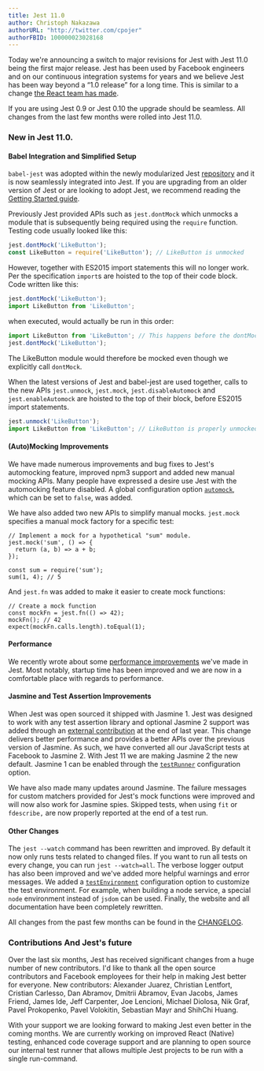 ```yaml
---
title: Jest 11.0
author: Christoph Nakazawa
authorURL: "http://twitter.com/cpojer"
authorFBID: 100000023028168
---
```


Today we're announcing a switch to major revisions for Jest with Jest 11.0 being the first major release. Jest has been used by Facebook engineers and on our continuous integration systems for years and we believe Jest has been way beyond a “1.0 release” for a long time. This is similar to a change [the React team has made](http://facebook.github.io/react/blog/2016/02/19/new-versioning-scheme.html).

If you are using Jest 0.9 or Jest 0.10 the upgrade should be seamless. All changes from the last few months were rolled into Jest 11.0.

### New in Jest 11.0.

#### Babel Integration and Simplified Setup

`babel-jest` was adopted within the newly modularized Jest [repository](https://github.com/facebook/jest/tree/master/packages) and it is now seamlessly integrated into Jest. If you are upgrading from an older version of Jest or are looking to adopt Jest, we recommend reading the [Getting Started guide](https://jestjs.io/docs/getting-started.html).

<!--truncate-->

Previously Jest provided APIs such as `jest.dontMock` which unmocks a module that is subsequently being required using the `require` function. Testing code usually looked like this:

```javascript
jest.dontMock('LikeButton');
const LikeButton = require('LikeButton'); // LikeButton is unmocked
```

However, together with ES2015 import statements this will no longer work. Per the specification `import`s are hoisted to the top of their code block. Code written like this:

```javascript
jest.dontMock('LikeButton');
import LikeButton from 'LikeButton';
```

when executed, would actually be run in this order:

```javascript
import LikeButton from 'LikeButton'; // This happens before the dontMock call.
jest.dontMock('LikeButton');
```

The LikeButton module would therefore be mocked even though we explicitly call `dontMock`.

When the latest versions of Jest and babel-jest are used together, calls to the new APIs `jest.unmock`, `jest.mock`, `jest.disableAutomock` and `jest.enableAutomock` are hoisted to the top of their block, before ES2015 import statements.

```javascript
jest.unmock('LikeButton');
import LikeButton from 'LikeButton'; // LikeButton is properly unmocked!
```

#### (Auto)Mocking Improvements

We have made numerous improvements and bug fixes to Jest's automocking feature, improved npm3 support and added new manual mocking APIs. Many people have expressed a desire use Jest with the automocking feature disabled. A global configuration option [`automock`](https://jestjs.io/docs/api.html#automock-boolean), which can be set to `false`, was added.

We have also added two new APIs to simplify manual mocks. `jest.mock` specifies a manual mock factory for a specific test:

```
// Implement a mock for a hypothetical "sum" module.
jest.mock('sum', () => {
  return (a, b) => a + b;
});

const sum = require('sum');
sum(1, 4); // 5
```

And `jest.fn` was added to make it easier to create mock functions:

```
// Create a mock function
const mockFn = jest.fn(() => 42);
mockFn(); // 42
expect(mockFn.calls.length).toEqual(1);
```

#### Performance

We recently wrote about some [performance improvements](https://jestjs.io/blog/2016/03/11/javascript-unit-testing-performance.html) we've made in Jest. Most notably, startup time has been improved and we are now in a comfortable place with regards to performance.

#### Jasmine and Test Assertion Improvements

When Jest was open sourced it shipped with Jasmine 1. Jest was designed to work with any test assertion library and optional Jasmine 2 support was added through an [external contribution](https://github.com/facebook/jest/pull/330) at the end of last year. This change delivers better performance and provides a better APIs over the previous version of Jasmine. As such, we have converted all our JavaScript tests at Facebook to Jasmine 2. With Jest 11 we are making Jasmine 2 the new default. Jasmine 1 can be enabled through the [`testRunner`](https://jestjs.io/docs/api.html#testrunner-string) configuration option.

We have also made many updates around Jasmine. The failure messages for custom matchers provided for Jest's mock functions were improved and will now also work for Jasmine spies. Skipped tests, when using `fit` or `fdescribe,` are now properly reported at the end of a test run.

#### Other Changes

The `jest --watch` command has been rewritten and improved. By default it now only runs tests related to changed files. If you want to run all tests on every change, you can run `jest --watch=all`. The verbose logger output has also been improved and we've added more helpful warnings and error messages. We added a [`testEnvironment`](https://jestjs.io/docs/api.html#testenvironment-string) configuration option to customize the test environment. For example, when building a node service, a special `node` environment instead of `jsdom` can be used. Finally, the website and all documentation have been completely rewritten.

All changes from the past few months can be found in the [CHANGELOG](https://github.com/facebook/jest/blob/master/CHANGELOG.md).

### Contributions And Jest's future

Over the last six months, Jest has received significant changes from a huge number of new contributors. I'd like to thank all the open source contributors and Facebook employees for their help in making Jest better for everyone. New contributors: Alexander Juarez, Christian Lentfort, Cristian Carlesso, Dan Abramov, Dmitrii Abramov, Evan Jacobs, James Friend, James Ide, Jeff Carpenter, Joe Lencioni, Michael Diolosa, Nik Graf, Pavel Prokopenko, Pavel Volokitin, Sebastian Mayr and ShihChi Huang.

With your support we are looking forward to making Jest even better in the coming months. We are currently working on improved React (Native) testing, enhanced code coverage support and are planning to open source our internal test runner that allows multiple Jest projects to be run with a single run-command.
